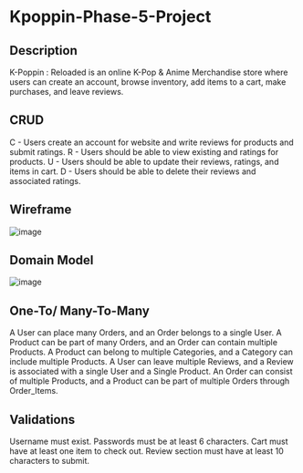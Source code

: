 # Kpoppin-Phase-5-Project

## Description 
K-Poppin : Reloaded is an online K-Pop & Anime Merchandise store where users can create an account, browse inventory, add items to a cart, make purchases, and leave reviews.

## CRUD
C - Users create an account for website and write reviews for products and submit ratings.
R - Users should be able to view existing and ratings for products.
U - Users should be able to update their reviews, ratings, and items in cart.
D - Users should be able to delete their reviews and associated ratings.

## Wireframe
 ![image](https://github.com/SCollin12/Kpoppin-Phase-5-Project/assets/123848015/1d66bd88-46bb-488f-9c56-966e3ede41aa)

## Domain Model
  ![image](https://github.com/SCollin12/Kpoppin-Phase-5-Project/assets/123848015/183496df-ec90-4afd-a9eb-1643b1829350)


## One-To/ Many-To-Many
A User can place many Orders, and an Order belongs to a single User.
A Product can be part of many Orders, and an Order can contain multiple Products.
A Product can belong to multiple Categories, and a Category can include multiple Products.
A User can leave multiple Reviews, and a Review is associated with a single User and a Single Product.
An Order can consist of multiple Products, and a Product can be part of multiple Orders through Order_Items.

## Validations
Username must exist.
Passwords must be at least 6 characters.
Cart must have at least one item to check out.
Review section must have at least 10 characters to submit.
